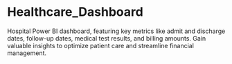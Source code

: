 # Healthcare_Dashboard
Hospital Power BI dashboard, featuring key metrics like admit and discharge dates, follow-up dates, medical test results, and billing amounts. Gain valuable insights to optimize patient care and streamline financial management.
